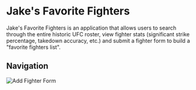# Jake's Favorite Fighters

Jake's Favorite Fighters is an application that allows users to search through the entire historic UFC roster, view 
fighter stats (significant strike percentage, takedown accuracy, etc.) and submit a fighter form to build a 
"favorite fighters list".

## Navigation

![Add Fighter Form](/home/jake/Development/code/phase2/Project-Frontend/my-app/public/images/add_fighter_form_screenshot.png)

<!-- "images.brewfinder\add_fighter_form_screenshot.png" -->